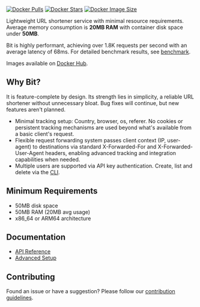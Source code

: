 [![Docker Pulls](https://img.shields.io/docker/pulls/sjdonado/bit.svg)](https://hub.docker.com/r/sjdonado/bit)
[![Docker Stars](https://img.shields.io/docker/stars/sjdonado/bit.svg)](https://hub.docker.com/r/sjdonado/bit)
[![Docker Image Size](https://img.shields.io/docker/image-size/sjdonado/bit/latest)](https://hub.docker.com/r/sjdonado/bit)

Lightweight URL shortener service with minimal resource requirements. Average memory consumption is **20MB RAM** with container disk space under **50MB**.

Bit is highly performant, achieving over 1.8K requests per second with an average latency of 68ms. For detailed benchmark results, see [benchmark](docs/SETUP.md#benchmark).

Images available on [Docker Hub](https://hub.docker.com/r/sjdonado/bit/tags).

## Why Bit?
It is feature-complete by design. Its strength lies in simplicity, a reliable URL shortener without unnecessary bloat. Bug fixes will continue, but new features aren't planned.

- Minimal tracking setup: Country, browser, os, referer. No cookies or persistent tracking mechanisms are used beyond what's available from a basic client's request.
- Flexible request forwarding system passes client context (IP, user-agent) to destinations via standard X-Forwarded-For and X-Forwarded-User-Agent headers, enabling advanced tracking and integration capabilities when needed.
- Multiple users are supported via API key authentication. Create, list and delete via the [CLI](docs/SETUP.md#cli).

## Minimum Requirements
- 50MB disk space
- 50MB RAM (20MB avg usage)
- x86_64 or ARM64 architecture

## Documentation
- [API Reference](docs/API.md)
- [Advanced Setup](docs/SETUP.md)

## Contributing
Found an issue or have a suggestion? Please follow our [contribution guidelines](CONTRIBUTING.md).
